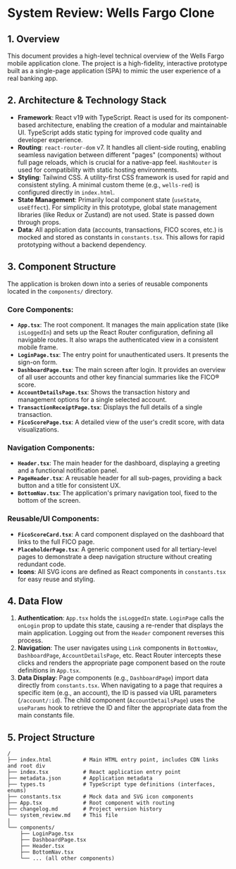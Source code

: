 # System Review: Wells Fargo Clone

## 1. Overview

This document provides a high-level technical overview of the Wells Fargo mobile application clone. The project is a high-fidelity, interactive prototype built as a single-page application (SPA) to mimic the user experience of a real banking app.

## 2. Architecture & Technology Stack

- **Framework**: React v19 with TypeScript. React is used for its component-based architecture, enabling the creation of a modular and maintainable UI. TypeScript adds static typing for improved code quality and developer experience.
- **Routing**: `react-router-dom` v7. It handles all client-side routing, enabling seamless navigation between different "pages" (components) without full page reloads, which is crucial for a native-app feel. `HashRouter` is used for compatibility with static hosting environments.
- **Styling**: Tailwind CSS. A utility-first CSS framework is used for rapid and consistent styling. A minimal custom theme (e.g., `wells-red`) is configured directly in `index.html`.
- **State Management**: Primarily local component state (`useState`, `useEffect`). For simplicity in this prototype, global state management libraries (like Redux or Zustand) are not used. State is passed down through props.
- **Data**: All application data (accounts, transactions, FICO scores, etc.) is mocked and stored as constants in `constants.tsx`. This allows for rapid prototyping without a backend dependency.

## 3. Component Structure

The application is broken down into a series of reusable components located in the `components/` directory.

### Core Components:
- **`App.tsx`**: The root component. It manages the main application state (like `isLoggedIn`) and sets up the React Router configuration, defining all navigable routes. It also wraps the authenticated view in a consistent mobile frame.
- **`LoginPage.tsx`**: The entry point for unauthenticated users. It presents the sign-on form.
- **`DashboardPage.tsx`**: The main screen after login. It provides an overview of all user accounts and other key financial summaries like the FICO® score.
- **`AccountDetailsPage.tsx`**: Shows the transaction history and management options for a single selected account.
- **`TransactionReceiptPage.tsx`**: Displays the full details of a single transaction.
- **`FicoScorePage.tsx`**: A detailed view of the user's credit score, with data visualizations.

### Navigation Components:
- **`Header.tsx`**: The main header for the dashboard, displaying a greeting and a functional notification panel.
- **`PageHeader.tsx`**: A reusable header for all sub-pages, providing a back button and a title for consistent UX.
- **`BottomNav.tsx`**: The application's primary navigation tool, fixed to the bottom of the screen.

### Reusable/UI Components:
- **`FicoScoreCard.tsx`**: A card component displayed on the dashboard that links to the full FICO page.
- **`PlaceholderPage.tsx`**: A generic component used for all tertiary-level pages to demonstrate a deep navigation structure without creating redundant code.
- **Icons**: All SVG icons are defined as React components in `constants.tsx` for easy reuse and styling.

## 4. Data Flow

1.  **Authentication**: `App.tsx` holds the `isLoggedIn` state. `LoginPage` calls the `onLogin` prop to update this state, causing a re-render that displays the main application. Logging out from the `Header` component reverses this process.
2.  **Navigation**: The user navigates using `Link` components in `BottomNav`, `DashboardPage`, `AccountDetailsPage`, etc. React Router intercepts these clicks and renders the appropriate page component based on the route definitions in `App.tsx`.
3.  **Data Display**: Page components (e.g., `DashboardPage`) import data directly from `constants.tsx`. When navigating to a page that requires a specific item (e.g., an account), the ID is passed via URL parameters (`/account/:id`). The child component (`AccountDetailsPage`) uses the `useParams` hook to retrieve the ID and filter the appropriate data from the main constants file.

## 5. Project Structure

```
/
├── index.html          # Main HTML entry point, includes CDN links and root div
├── index.tsx           # React application entry point
├── metadata.json       # Application metadata
├── types.ts            # TypeScript type definitions (interfaces, enums)
├── constants.tsx       # Mock data and SVG icon components
├── App.tsx             # Root component with routing
├── changelog.md        # Project version history
└── system_review.md    # This file
│
└── components/
    ├── LoginPage.tsx
    ├── DashboardPage.tsx
    ├── Header.tsx
    ├── BottomNav.tsx
    └── ... (all other components)
```
